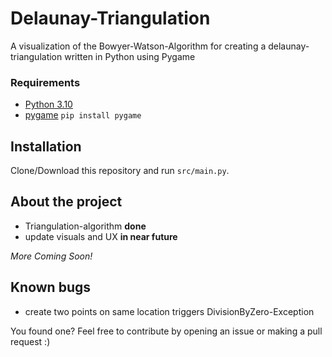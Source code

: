 # Delaunay-Triangulation
A visualization of the Bowyer-Watson-Algorithm for creating a delaunay-triangulation written in Python using Pygame

### Requirements
* [Python 3.10](https://www.python.org/)
* [pygame](https://pypi.org/project/pygame/) `pip install pygame`

## Installation
Clone/Download this repository and run `src/main.py`.

## About the project
* Triangulation-algorithm **done**
* update visuals and UX **in near future**

*More Coming Soon!*

## Known bugs
* create two points on same location triggers DivisionByZero-Exception

You found one? Feel free to contribute by opening an issue or making a pull request :)
